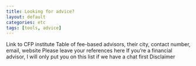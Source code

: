 ```yaml
---
title: Looking for advice?
layout: default
categories: etc
tags: [tools, advice]
---
```

Link to CFP institute
Table of fee-based advisors, their city, contact number, email, website
Please leave your references here
If you’re a financial advisor, I will only put you on this list if we have a chat first
Disclaimer
